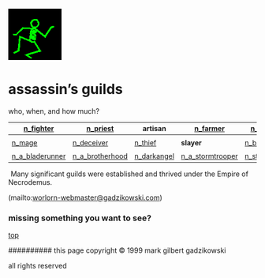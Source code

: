![dancer](assets/dancer.gif)

# assassin’s guilds



 who, when, and how much?

|  [n_fighter](n_fighter.md)              |  [n_priest](n_priest.md)                | **artisan**                     |  [n_farmer](n_farmer.md)                  |  [n_merchant](n_merchant.md)            | 
| --------------------------------------- | --------------------------------------- | ------------------------------- | ----------------------------------------- | --------------------------------------- | 
|                                         |                                         |                                 |                                           |                                         | 
|  [n_mage](n_mage.md)                    |  [n_deceiver](n_deceiver.md)            |  [n_thief](n_thief.md)          | **slayer**                                |  [n_bonze](n_bonze.md)                  | 
|                                         |                                         |                                 |                                           |                                         | 
|  [n_a_bladerunner](n_a_bladerunner.md)  |  [n_a_brotherhood](n_a_brotherhood.md)  |  [n_darkangel](n_darkangel.md)  |  [n_a_stormtrooper](n_a_stormtrooper.md)  |  [n_stealthmaster](n_stealthmaster.md)  | 

 





 

 ![xparent](assets/xparent.gif)  Many significant guilds were established and thrived under the Empire of Necrodemus. 

 (mailto:worlorn-webmaster@gadzikowski.com) 

 
### missing something you want to see?



 [top](#top) 

 
########## this page copyright © 1999 mark gilbert gadzikowski

 all rights reserved